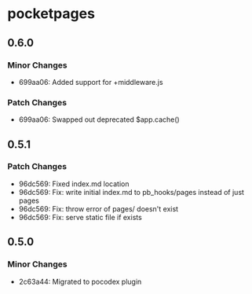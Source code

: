 # pocketpages

## 0.6.0

### Minor Changes

- 699aa06: Added support for +middleware.js

### Patch Changes

- 699aa06: Swapped out deprecated $app.cache()

## 0.5.1

### Patch Changes

- 96dc569: Fixed index.md location
- 96dc569: Fix: write initial index.md to pb_hooks/pages instead of just pages
- 96dc569: Fix: throw error of pages/ doesn't exist
- 96dc569: Fix: serve static file if exists

## 0.5.0

### Minor Changes

- 2c63a44: Migrated to pocodex plugin
